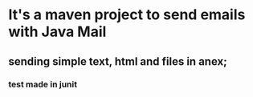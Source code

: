 # It's a maven project to send emails with Java Mail

## sending simple text, html and files in anex;

### test made in junit
